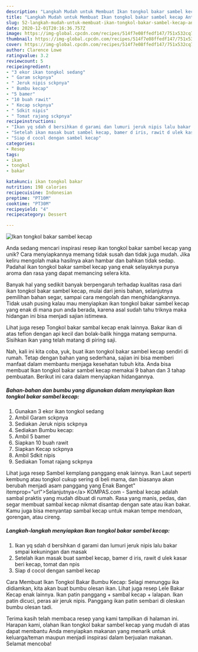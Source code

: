 ```yaml
---
description: "Langkah Mudah untuk Membuat Ikan tongkol bakar sambel kecap Anti Gagal"
title: "Langkah Mudah untuk Membuat Ikan tongkol bakar sambel kecap Anti Gagal"
slug: 52-langkah-mudah-untuk-membuat-ikan-tongkol-bakar-sambel-kecap-anti-gagal
date: 2020-12-01T20:16:36.757Z
image: https://img-global.cpcdn.com/recipes/514f7e08ffedf147/751x532cq70/ikan-tongkol-bakar-sambel-kecap-foto-resep-utama.jpg
thumbnail: https://img-global.cpcdn.com/recipes/514f7e08ffedf147/751x532cq70/ikan-tongkol-bakar-sambel-kecap-foto-resep-utama.jpg
cover: https://img-global.cpcdn.com/recipes/514f7e08ffedf147/751x532cq70/ikan-tongkol-bakar-sambel-kecap-foto-resep-utama.jpg
author: Clarence Lowe
ratingvalue: 3.2
reviewcount: 5
recipeingredient:
- "3 ekor ikan tongkol sedang"
- " Garam sckpnya"
- " Jeruk nipis sckpnya"
- " Bumbu kecap"
- "5 bamer"
- "10 buah rawit"
- " Kecap sckpnya"
- " Sdkit nipis"
- " Tomat rajang sckpnya"
recipeinstructions:
- "Ikan yq sdah d bersihkan d garami dan lumuri jeruk nipis lalu bakar smpai kekuningan dan masak"
- "Setelah ikan masak buat sambel kecap, bamer d iris, rawit d ulek kasar beri kecap, tomat dan npis"
- "Siap d cocol dengan sambel kecap"
categories:
- Resep
tags:
- ikan
- tongkol
- bakar

katakunci: ikan tongkol bakar 
nutrition: 198 calories
recipecuisine: Indonesian
preptime: "PT10M"
cooktime: "PT30M"
recipeyield: "4"
recipecategory: Dessert

---
```



![Ikan tongkol bakar sambel kecap](https://img-global.cpcdn.com/recipes/514f7e08ffedf147/751x532cq70/ikan-tongkol-bakar-sambel-kecap-foto-resep-utama.jpg)

Anda sedang mencari inspirasi resep ikan tongkol bakar sambel kecap yang unik? Cara menyiapkannya memang tidak susah dan tidak juga mudah. Jika keliru mengolah maka hasilnya akan hambar dan bahkan tidak sedap. Padahal ikan tongkol bakar sambel kecap yang enak selayaknya punya aroma dan rasa yang dapat memancing selera kita.

Banyak hal yang sedikit banyak berpengaruh terhadap kualitas rasa dari ikan tongkol bakar sambel kecap, mulai dari jenis bahan, selanjutnya pemilihan bahan segar, sampai cara mengolah dan menghidangkannya. Tidak usah pusing kalau mau menyiapkan ikan tongkol bakar sambel kecap yang enak di mana pun anda berada, karena asal sudah tahu triknya maka hidangan ini bisa menjadi sajian istimewa.

Lihat juga resep Tongkol bakar sambal kecap enak lainnya. Bakar ikan di atas teflon dengan api kecil dan bolak-balik hingga matang sempurna. Sisihkan ikan yang telah matang di piring saji.


Nah, kali ini kita coba, yuk, buat ikan tongkol bakar sambel kecap sendiri di rumah. Tetap dengan bahan yang sederhana, sajian ini bisa memberi manfaat dalam membantu menjaga kesehatan tubuh kita. Anda bisa membuat Ikan tongkol bakar sambel kecap memakai 9 bahan dan 3 tahap pembuatan. Berikut ini cara dalam menyiapkan hidangannya.

<!--inarticleads1-->

##### Bahan-bahan dan bumbu yang digunakan dalam menyiapkan Ikan tongkol bakar sambel kecap:

1. Gunakan 3 ekor ikan tongkol sedang
1. Ambil  Garam sckpnya
1. Sediakan  Jeruk nipis sckpnya
1. Sediakan  Bumbu kecap:
1. Ambil 5 bamer
1. Siapkan 10 buah rawit
1. Siapkan  Kecap sckpnya
1. Ambil  Sdkit nipis
1. Sediakan  Tomat rajang sckpnya


Lihat juga resep Sambel kemplang panggang enak lainnya. Ikan Laut seperti kembung atau tongkol cukup sering di beli mama, dan biasanya akan berubah menjadi asam panggang yang Enak Banget&#34; itemprop=&#34;url&#34;&gt;Selanjutnya&lt;/a&gt; KOMPAS.com - Sambal kecap adalah sambal praktis yang mudah dibuat di rumah. Rasa yang manis, pedas, dan segar membuat sambal kecap nikmat disantap dengan sate atau ikan bakar. Kamu juga bisa menyantap sambal kecap untuk makan tempe mendoan, gorengan, atau cireng. 

<!--inarticleads2-->

##### Langkah-langkah menyiapkan Ikan tongkol bakar sambel kecap:

1. Ikan yq sdah d bersihkan d garami dan lumuri jeruk nipis lalu bakar smpai kekuningan dan masak
1. Setelah ikan masak buat sambel kecap, bamer d iris, rawit d ulek kasar beri kecap, tomat dan npis
1. Siap d cocol dengan sambel kecap


Cara Membuat Ikan Tongkol Bakar Bumbu Kecap: Selagi menunggu ika didiamkan, kita akan buat bumbu olesan ikan. Lihat juga resep Lele Bakar Kecap enak lainnya. Ikan patin panggang + sambal kecap + lalapan. Ikan patin dicuci, peras air jeruk nipis. Panggang ikan patin sembari di oleskan bumbu olesan tadi. 

Terima kasih telah membaca resep yang kami tampilkan di halaman ini. Harapan kami, olahan Ikan tongkol bakar sambel kecap yang mudah di atas dapat membantu Anda menyiapkan makanan yang menarik untuk keluarga/teman maupun menjadi inspirasi dalam berjualan makanan. Selamat mencoba!
